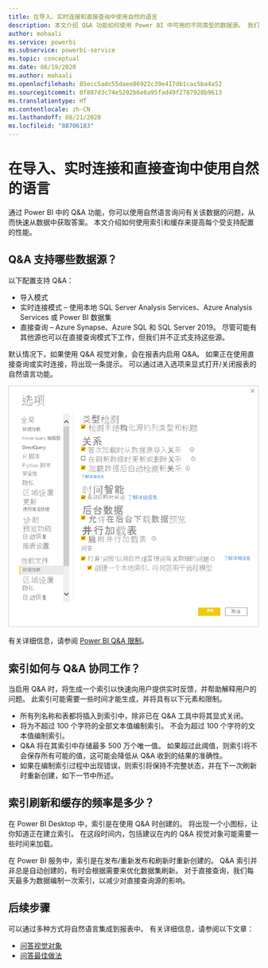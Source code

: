 ```yaml
---
title: 在导入、实时连接和直接查询中使用自然的语言
description: 本文介绍 Q&A 功能如何使用 Power BI 中可用的不同类型的数据源。 我们还将了解索引和缓存的概念。
author: mohaali
ms.service: powerbi
ms.subservice: powerbi-service
ms.topic: conceptual
ms.date: 08/19/2020
ms.author: mohaali
ms.openlocfilehash: 85ecc5adc55daee86922c39e417db1cac5ba4a52
ms.sourcegitcommit: 0f807d3c74e5202b6e6a95fad49f2787928b9613
ms.translationtype: HT
ms.contentlocale: zh-CN
ms.lasthandoff: 08/21/2020
ms.locfileid: "88706183"
---
```

# <a name="use-natural-language-with-import-live-connect-and-direct-query"></a>在导入、实时连接和直接查询中使用自然的语言

通过 Power BI 中的 Q&A 功能，你可以使用自然语言询问有关该数据的问题，从而快速从数据中获取答案。 本文介绍如何使用索引和缓存来提高每个受支持配置的性能。

## <a name="what-data-sources-are-supported-in-qa"></a>Q&A 支持哪些数据源？

以下配置支持 Q&A：

- 导入模式
- 实时连接模式 – 使用本地 SQL Server Analysis Services、Azure Analysis Services 或 Power BI 数据集
- 直接查询 – Azure Synapse、Azure SQL 和 SQL Server 2019。 尽管可能有其他源也可以在直接查询模式下工作，但我们并不正式支持这些源。

默认情况下，如果使用 Q&A 视觉对象，会在报表内启用 Q&A。 如果正在使用直接查询或实时连接，将出现一条提示。 可以通过进入选项来显式打开/关闭报表的自然语言功能。

![Q&A 桌面选项](media/qna-desktop-options.png)

有关详细信息，请参阅 [Power BI Q&A 限制](q-and-a-limitations.md)。

## <a name="how-does-indexing-work-with-qa"></a>索引如何与 Q&A 协同工作？

当启用 Q&A 时，将生成一个索引以快速向用户提供实时反馈，并帮助解释用户的问题。 此索引可能需要一些时间才能生成，并将具有以下元素和限制。

- 所有列名称和表都将插入到索引中，除非已在 Q&A 工具中将其显式关闭。
- 将为不超过 100 个字符的全部文本值编制索引。 不会为超过 100 个字符的文本值编制索引。 
- Q&A 将在其索引中存储最多 500 万个唯一值。 如果超过此阈值，则索引将不会保存所有可能的值，这可能会降低从 Q&A 收到的结果的准确性。
- 如果在编制索引过程中出现错误，则索引将保持不完整状态，并在下一次刷新时重新创建，如下一节中所述。

## <a name="how-often-is-the-index-refreshed-and-cached"></a>索引刷新和缓存的频率是多少？

在 Power BI Desktop 中，索引是在使用 Q&A 时创建的。 将出现一个小图标，让你知道正在建立索引。 在这段时间内，包括建议在内的 Q&A 视觉对象可能需要一些时间来加载。

在 Power BI 服务中，索引是在发布/重新发布和刷新时重新创建的。 Q&A 索引并非总是自动创建的，有时会根据需要来优化数据集刷新。 对于直接查询，我们每天最多为数据编制一次索引，以减少对直接查询源的影响。

## <a name="next-steps"></a>后续步骤

可以通过多种方式将自然语言集成到报表中。 有关详细信息，请参阅以下文章：

* [问答视觉对象](../visuals/power-bi-visualization-q-and-a.md)
* [问答最佳做法](q-and-a-best-practices.md)
